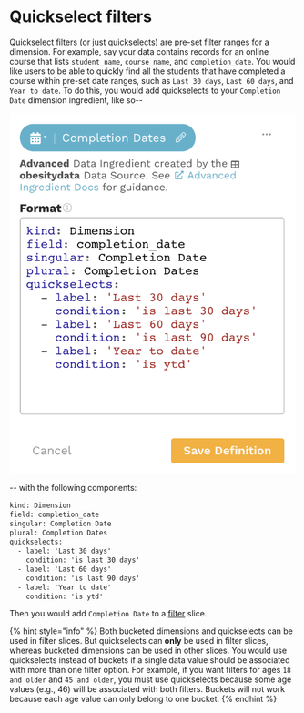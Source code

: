 # Quickselect filters

Quickselect filters \(or just quickselects\) are pre-set filter ranges for a dimension. For example, say your data contains records for an online course that lists `student_name`, `course_name`, and `completion_date`.  You would like users to be able to quickly find all the students that have completed a course within pre-set date ranges, such as `Last 30 days`, `Last 60 days`, and `Year to date`. To do this, you would add quickselects to your `Completion Date` dimension ingredient, like so--

![Advanced ingredient: dimension with quickselects](../../../.gitbook/assets/image%20%2852%29.png)

-- with the following components:

```text
kind: Dimension
field: completion_date
singular: Completion Date
plural: Completion Dates
quickselects:
  - label: 'Last 30 days'
    condition: 'is last 30 days'
  - label: 'Last 60 days'
    condition: 'is last 90 days'
  - label: 'Year to date'
    condition: 'is ytd'
```

Then you would add `Completion Date` to a [filter](../../story-designer/charts/filters.md) slice. 

{% hint style="info" %}
Both bucketed dimensions and quickselects can be used in filter slices. But quickselects can **only** be used in filter slices, whereas bucketed dimensions can be used in other slices. You would use quickselects instead of buckets if a single data value should be associated with more than one filter option.  For example, if you want filters for ages `18 and older` and `45 and older`, you must use quickselects because some age values \(e.g., 46\) will be associated with both filters. Buckets will not work because each age value can only belong to one bucket.
{% endhint %}



